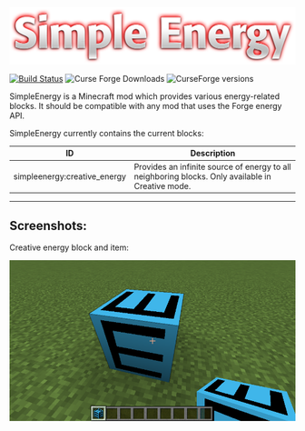 ![Simple Energy](/src/main/resources/assets/simpleenergy/textures/simpleenergy_logo.png)

[![Build Status](https://travis-ci.org/Aaron1011/SimpleEnergy.svg?branch=master)](https://travis-ci.org/Aaron1011/SimpleEnergy) ![Curse Forge Downloads](http://cf.way2muchnoise.eu/simpleenergy.svg) ![CurseForge versions](http://cf.way2muchnoise.eu/versions/simpleenergy.svg)

SimpleEnergy is a Minecraft mod which provides various energy-related blocks.
It should be compatible with any mod that uses the Forge energy API.

SimpleEnergy currently contains the current blocks:

| ID | Description |
|----|-------------|
|simpleenergy:creative_energy|Provides an infinite source of energy to all neighboring blocks. Only available in Creative mode.|


-------

## Screenshots:

Creative energy block and item:

![Creative energy block and item](/screenshots/screenshot_creative_energy.png)
